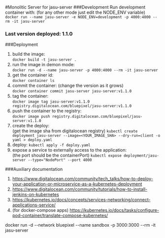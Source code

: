 #Monolitic Server for jasu-server
###Development
Run development container with: (for any other mode just edit the NODE_ENV variable) <br />
``docker run --name jasu-server -e NODE_ENV=development -p 4000:4000 --rm -it jasu-server``
### Last version deployed: 1.1.0
###Deployment
1. build the image:<br />
    ``docker build -t jasu-server .``
2. run the image in demon mode:<br />
    ``docker run -d --name jasu-server -p 4000:4000 --rm -it jasu-server``
3. get the container id:<br />
    ``docker container ls``
4. commit the container: (change the version as it grows)<br />
    ``docker container commit jasu-server jasu-server:v1.1.0``
5. tag the container: <br />
    ``docker image tag jasu-server:v1.1.0 registry.digitalocean.com/bluepixel/jasu-server:v1.1.0``
6. push the container to the registry: <br />
    ``docker image push registry.digitalocean.com/bluepixel/jasu-server:v1.1.0``
7. create the deploy:<br /> (get the image sha from digitalocean registry)
    ``kubectl create deployment jasu-server --image=<YOUR_IMAGE_SHA> --dry-run=client -o yaml > deploy.yaml``
8. deploy:
    ``kubectl apply -f deploy.yaml``
9. expose a service to externally access to the application:<br /> (the port should be the containerPort)
    ``kubectl expose deployment/jasu-server --type="NodePort" --port 4000``
    
###Auxiliary documentation
1. https://www.digitalocean.com/community/tech_talks/how-to-deploy-your-application-or-microservice-as-a-kubernetes-deployment
2. https://www.digitalocean.com/community/tutorials/how-to-install-jenkins-on-kubernetes
3. https://kubernetes.io/docs/concepts/services-networking/connect-applications-service/
4. (for docker-compose apps) https://kubernetes.io/docs/tasks/configure-pod-container/translate-compose-kubernetes/

docker run -d --network bluepixel --name sandbox -p 3000:3000 --rm -it jasu-server

